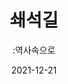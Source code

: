 ---
title: 쇄석길
subtitle: ":역사속으로"
date: 2021-12-21
summary: 전쟁의 포화소리와 함께 펼쳐지는 거친 돌길을 걸으며 피해자들이 겪어야했던 전쟁과 고통의 시기로 들어선다. 양쪽 벽면에 걸려 있는 피해자들의 그림을 따라 어두운 지하로 향한다.
weight: 3
image: https://wwm3.s3.ap-northeast-2.amazonaws.com/exhibition/ex-01/s2-item1.png
layout: view01
resources:
- partial_layout: full-1
  components: 
  - name: item-01
    params:
      icon: photo
    src: https://wwm3.s3.ap-northeast-2.amazonaws.com/exhibition/ex-01/s2-item1.png
    description: 
    target:
- partial_layout: full-1
  components: 
    - name: item-02
      params:
        icon: photo
      src: https://wwm3.s3.ap-northeast-2.amazonaws.com/exhibition/ex-01/section3/스크린샷+2021-10-14+오후+10.50.57.png
      description:  
      target:
- partial_layout: horizontal-2
  components: 
    - name: item-04
      params:
        icon: photo
      src: https://wwm3.s3.ap-northeast-2.amazonaws.com/exhibition/ex-01/section3/스크린샷+2021-10-14+오후+10.52.03.png
      description:
      target:
    - name: item-04
      params:
        icon: photo
      src: https://wwm3.s3.ap-northeast-2.amazonaws.com/exhibition/ex-01/section3/스크린샷+2021-10-14+오후+10.52.11.png
      description:
      target: 
- partial_layout: full-1
  components: 
    - name: item-02
      params:
        icon: photo
      src: https://wwm3.s3.ap-northeast-2.amazonaws.com/exhibition/ex-01/section3/스크린샷+2021-10-14+오후+10.51.56.png
      description:  
      target:    
---